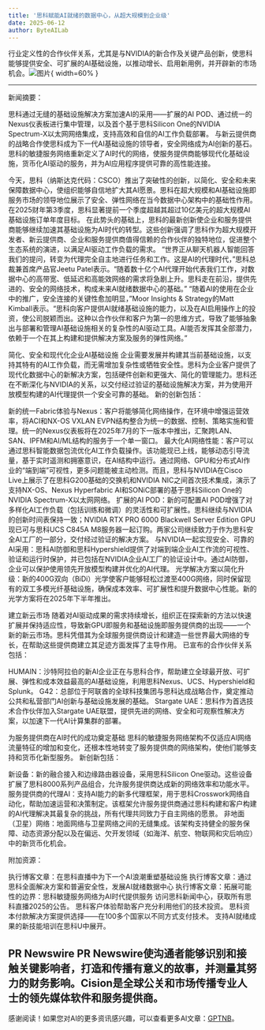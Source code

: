 ```yaml
---
title: '思科赋能AI就绪的数据中心，从超大规模到企业级'
date: 2025-06-12
author: ByteAILab
---
```


行业定义性的合作伙伴关系，尤其是与NVIDIA的新合作及关键产品创新，使思科能够提供安全、可扩展的AI基础设施，以推动增长、启用新用例，并开辟新的市场机会。![图片](https://ai-techpark.com/wp-content/uploads/Cisco.jpg){ width=60% }

---


新闻摘要：

思科通过无缝的基础设施解决方案加速AI的采用——扩展的AI POD、通过统一的Nexus仪表板进行集中管理，以及首个基于思科Silicon One的NVIDIA Spectrum-X以太网网络集成，支持高效和自信的AI工作负载部署。
与新云提供商的战略合作使思科成为下一代AI基础设施的领导者，安全网络成为AI创新的基石。
思科的敏捷服务网络重新定义了AI时代的网络，使服务提供商能够现代化基础设施，货币化AI驱动的服务，并为AI应用程序提供可靠的高性能连接。

今天，思科（纳斯达克代码：CSCO）推出了突破性的创新，以简化、安全和未来保障数据中心，使组织能够自信地扩大其AI愿景。思科在超大规模和AI基础设施即服务市场的领导地位展示了安全、弹性网络在当今数据中心架构中的基础性作用。在2025财年第3季度，思科显著提前一个季度超越其超过10亿美元的超大规模AI基础设施订单年度目标。
在此势头的基础上，思科的最新创新使企业和服务提供商能够继续加速其基础设施为AI时代的转型。这些创新强调了思科作为超大规模开发者、新云提供商、企业和服务提供商值得信赖的合作伙伴的独特地位，促进整个生态系统的演进，以满足AI驱动工作负载的需求。
“世界正从聊天机器人智能回答我们的提问，转变为代理完全自主地进行任务和工作。这是AI的代理时代，”思科总裁兼首席产品官Jeetu Patel表示。“随着数十亿个AI代理开始代表我们工作，对数据中心的高带宽、低延迟和高能效网络的需求将急剧上升。思科走在前沿，提供先进的、安全的网络技术，构成未来AI就绪数据中心的基础。”
“随着AI的使用在企业中的推广，安全连接的关键性愈加明显，”Moor Insights & Strategy的Matt Kimball表示。“思科向客户提供AI就绪基础设施的能力，以及在AI启用操作上的投资，使公司脱颖而出。这种以合作伙伴和客户为第一的思维方式，导致了能够抽象出与部署和管理AI基础设施相关的复杂性的AI驱动工具。AI能否发挥其全部潜力，依赖于一个在其上构建和提供解决方案及服务的弹性网络。”

简化、安全和现代化企业AI基础设施
企业需要发展并构建其当前基础设施，以支持其特有的AI工作负载，而无需增加复杂性或牺牲安全性。思科为企业客户提供了现代化数据中心的新解决方案，包括硬件创新和更强大、简化的管理能力。思科还在不断深化与NVIDIA的关系，以交付经过验证的基础设施解决方案，并为使用开放模型构建的AI代理提供一个安全可靠的基础。
新的创新包括：

新的统一Fabric体验与Nexus：客户将能够简化网络操作，在环境中增强运营效率，将ACI和NX-OS VXLAN EVPN结构整合为统一的数据、控制、策略实施和管理。统一的Nexus仪表板将在2025年7月的下一版本中推出，汇聚跨LAN、SAN、IPFM和AI/ML结构的服务于一个单一窗口。
最大化AI网络性能：客户可以通过思科智能数据包流优化AI工作负载操作。该功能现已上线，能够动态引导流量，基于实时遥测和拥塞意识，在AI结构中运行。通过网络、GPU和分布式AI作业的“端到端”可视性，更多问题能被主动检测。而且，思科与NVIDIA在Cisco Live上展示了在思科G200基础的交换机和NVIDIA NIC之间首次技术集成，演示了支持NX-OS、Nexus Hyperfabric AI和SONiC部署的基于思科Silicon One的NVIDIA Spectrum-X以太网网络。
扩展的AI POD：新的可配置AI POD增强了对多样化AI工作负载（包括训练和微调）的灵活性和可扩展性。思科继续与NVIDIA的创新时间表保持一致；NVIDIA RTX PRO 6000 Blackwell Server Edition GPU现已可与思科UCS C845A M8服务器一起订购。两家公司继续致力于作为思科安全AI工厂的一部分，交付经过验证的解决方案。
与NVIDIA一起实现安全、可靠的AI采用：思科AI防御和思科Hypershield提供了对端到端企业AI工作流的可视性、验证和运行时保护，并已包括在NVIDIA企业AI工厂的验证设计中。通过AI防御，企业可以保护使用领先开放模型构建并优化的AI代理。
光学解决方案以简化升级：新的400G双向（BiDi）光学使客户能够轻松过渡至400G网络，同时保留现有的双工多模光纤基础设施，确保成本效率、可扩展性和提升数据中心性能。新的光学方案将在2025年下半年推出。

建立新云市场
随着对AI驱动成果的需求持续增长，组织正在探索新的方法以快速扩展并保持适应性，导致新GPU即服务和基础设施即服务提供商的出现——一个新的新云市场。思科凭借其为全球服务提供商设计和建造一些世界最大网络的专长，在帮助这些提供商建立其足迹方面发挥了主导作用。
已宣布的合作伙伴关系包括：

HUMAIN：沙特阿拉伯的新AI企业正在与思科合作，帮助建立全球最开放、可扩展、弹性和成本效益最高的AI基础设施，利用思科Nexus、UCS、Hypershield和Splunk。
G42：总部位于阿联酋的全球科技集团与思科达成战略合作，奠定推动公共和私营部门AI创新与基础设施发展的基础。
Stargate UAE：思科作为首选技术合作伙伴加入Stargate UAE联盟，提供先进的网络、安全和可观察性解决方案，以加速下一代AI计算集群的部署。

为服务提供商在AI时代的成功奠定基础
思科的敏捷服务网络架构不仅适应AI网络流量特征的增加和变化，还根本性地转变了服务提供商的网络架构，使他们能够支持和货币化新型服务。
新创新包括：

新设备：新的融合接入和边缘路由器设备，采用思科Silicon One驱动。这些设备扩展了思科8000系列产品组合，允许服务提供商达成新的网络效率和功能水平。
服务提供商的代理AI：支持AI能力的新多代理框架，用于思科Crosswork网络自动化，帮助加速运营和决策制定。该框架允许服务提供商通过思科构建和客户构建的AI代理解决其最复杂的挑战，所有代理共同致力于自主网络的愿景。
非地面（卫星）网络：地面网络与卫星网络之间的无缝集成。该架构支持健全的服务保障、动态资源分配以及在偏远、欠开发领域（如海洋、航空、物联网和灾后响应）中的新货币化机会。

附加资源：

执行博客文章：在思科直播中为下一个AI浪潮重塑基础设施
执行博客文章：通过思科全面解决方案和普遍安全性，发展AI就绪数据中心
执行博客文章：拓展可能性的边界：思科敏捷服务网络为AI时代提供服务
访问思科新闻中心，获取所有思科直播2025的公告。
思科客户体验帮助客户充分利用他们的技术投资。
思科资本付款解决方案提供选择——在100多个国家以不同方式支付技术。
支持AI就绪成果的新技能培训在思科U中展开。

PR Newswire
PR Newswire使沟通者能够识别和接触关键影响者，打造和传播有意义的故事，并测量其努力的财务影响。Cision是全球公关和市场传播专业人士的领先媒体软件和服务提供商。
---
感谢阅读！如果您对AI的更多资讯感兴趣，可以查看更多AI文章：[GPTNB](https://gptnb.com)。